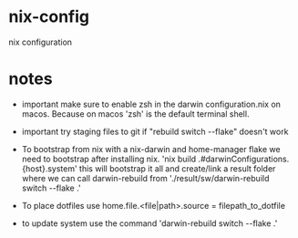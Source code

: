 # nix-config
nix configuration

# notes
- important make sure to enable zsh in the darwin configuration.nix on macos. Because on macos 'zsh' is the default terminal shell. 

- important try staging files to git if "rebuild switch --flake" doesn't work

- To bootstrap from nix with a nix-darwin and home-manager flake we need to bootstrap after installing nix. 'nix build .#darwinConfigurations.{host}.system' this will bootstrap it all and create/link a result folder where we can call darwin-rebuild from './result/sw/darwin-rebuild switch --flake .' 

- To place dotfiles use home.file.<file|path>.source = filepath_to_dotfile

- to update system use the command 'darwin-rebuild switch --flake .'
